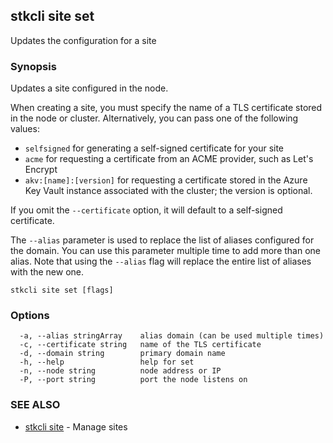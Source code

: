 ## stkcli site set

Updates the configuration for a site

### Synopsis

Updates a site configured in the node.

When creating a site, you must specify the name of a TLS certificate stored in the node or cluster. Alternatively, you can pass one of the following values:

  - `selfsigned` for generating a self-signed certificate for your site
  - `acme` for requesting a certificate from an ACME provider, such as Let's Encrypt
  - `akv:[name]:[version]` for requesting a certificate stored in the Azure Key Vault instance associated with the cluster; the version is optional.

If you omit the `--certificate` option, it will default to a self-signed certificate.

The `--alias` parameter is used to replace the list of aliases configured for the domain. You can use this parameter multiple time to add more than one alias. Note that using the `--alias` flag will replace the entire list of aliases with the new one.


```
stkcli site set [flags]
```

### Options

```
  -a, --alias stringArray    alias domain (can be used multiple times)
  -c, --certificate string   name of the TLS certificate
  -d, --domain string        primary domain name
  -h, --help                 help for set
  -n, --node string          node address or IP
  -P, --port string          port the node listens on
```

### SEE ALSO

* [stkcli site](stkcli_site.md)	 - Manage sites

